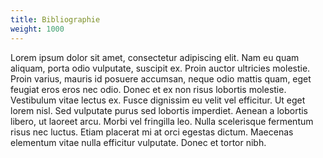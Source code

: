 ```yaml
---
title: Bibliographie
weight: 1000
---
```


Lorem ipsum dolor sit amet, consectetur adipiscing elit. Nam eu quam aliquam, porta odio vulputate, suscipit ex. Proin auctor ultricies molestie. Proin varius, mauris id posuere accumsan, neque odio mattis quam, eget feugiat eros eros nec odio. Donec et ex non risus lobortis molestie. Vestibulum vitae lectus ex. Fusce dignissim eu velit vel efficitur. Ut eget lorem nisl. Sed vulputate purus sed lobortis imperdiet. Aenean a lobortis libero, ut laoreet arcu. Morbi vel fringilla leo. Nulla scelerisque fermentum risus nec luctus. Etiam placerat mi at orci egestas dictum. Maecenas elementum vitae nulla efficitur vulputate. Donec et tortor nibh.
